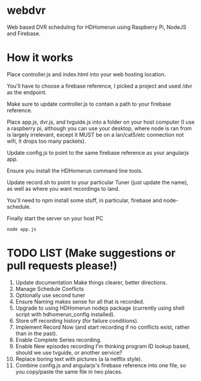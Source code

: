 webdvr
======

Web based DVR scheduling for HDHomerun using Raspberry Pi, NodeJS and Firebase.

How it works
=============
Place controller.js and index.html into your web hosting location.

You'll have to choose a firebase reference, I picked a project and used /dvr as the endpoint.

Make sure to update controller.js to contain a path to your firebase reference.

Place app.js, dvr.js, and tvguide.js into a folder on your host computer (I use a raspberry pi, although you can use your desktop, where node is ran from is largely irrelevant, except it MUST be on a lan/cat5/etc connection not wifi, it drops too many packets).

Update config.js to point to the same firebase reference as your angularjs app.

Ensure you install the HDHomerun command line tools. 

Update record.sh to point to your particular Tuner (just update the name), as well as where you want recordings to land.

You'll need to npm install some stuff, in particular, firebase and node-schedule.

Finally start the server on your host PC

    node app.js

TODO LIST (Make suggestions or pull requests please!)
==========
1. Update documentation Make things clearer, better directions.
2. Manage Schedule Conflicts
3. Optionally use second tuner
4. Ensure Naming makes sense for all that is recorded.
5. Upgrade to using HDHomerun nodejs package (currently using shell script with hdhomerun_config installed).
6. Store off recording history (for failure conditions).
7. Implement Record Now (and start recording if no conflicts exist, rather than in the past).
8. Enable Complete Series recording.
9. Enable New episodes recording I'm thinking program ID lookup based, should we use tvguide, or another service?
10. Replace boring text with pictures (a la netflix style).
11. Combine config.js and angularjs's firebase reference into one file, so you copy/paste the same file in two places.

